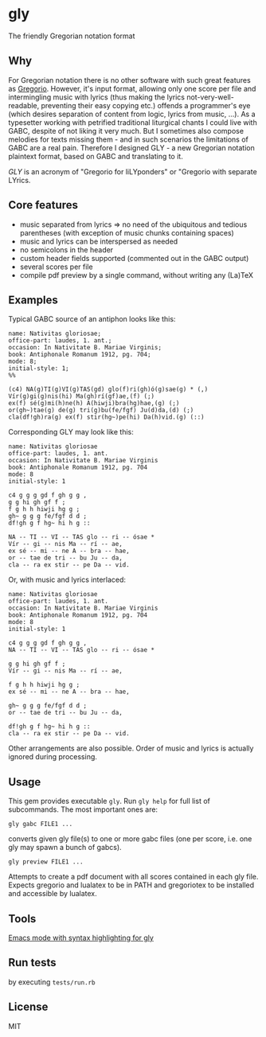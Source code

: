 # gly

The friendly Gregorian notation format

## Why

For Gregorian notation there is no other software with such great
features as [Gregorio][gregorio].
However, it's input format, allowing only one score per file
and intermingling music with lyrics (thus making the lyrics
not-very-well-readable, preventing their easy copying etc.)
offends a programmer's eye (which desires separation of
content from logic, lyrics from music, ...).
As a typesetter working with petrified traditional liturgical chants
I could live with GABC, despite of not liking it very much.
But I sometimes also compose melodies for texts missing them -
and in such scenarios the limitations of GABC are a real pain.
Therefore I designed GLY - a new Gregorian notation plaintext format,
based on GABC and translating to it.

*GLY* is an acronym of "Gregorio for liLYponders" or
"Gregorio with separate LYrics.

## Core features

* music separated from lyrics => no need of the ubiquitous
  and tedious parentheses
  (with exception of music chunks containing spaces)
* music and lyrics can be interspersed as needed
* no semicolons in the header
* custom header fields supported (commented out in the GABC output)
* several scores per file
* compile pdf preview by a single command, without writing any (La)TeX

## Examples

Typical GABC source of an antiphon looks like this:

    name: Nativitas gloriosae;
    office-part: laudes, 1. ant.;
    occasion: In Nativitate B. Mariae Virginis;
    book: Antiphonale Romanum 1912, pg. 704;
    mode: 8;
    initial-style: 1;
    %%
    
    (c4) NA(g)TI(g)VI(g)TAS(gd) glo(f)ri(gh)ó(g)sae(g) * (,)
    Vír(g)gi(g)nis(hi) Ma(gh)rí(gf)ae,(f) (;)
    ex(f) sé(g)mi(h)ne(h) A(hiwji)bra(hg)hae,(g) (;)
    or(gh~)tae(g) de(g) tri(g)bu(fe/fgf) Ju(d)da,(d) (;)
    cla(df!gh)ra(g) ex(f) stir(hg~)pe(hi) Da(h)vid.(g) (::)

Corresponding GLY may look like this:

    name: Nativitas gloriosae
    office-part: laudes, 1. ant.
    occasion: In Nativitate B. Mariae Virginis
    book: Antiphonale Romanum 1912, pg. 704
    mode: 8
    initial-style: 1
    
    c4 g g g gd f gh g g ,
    g g hi gh gf f ;
    f g h h hiwji hg g ;
    gh~ g g g fe/fgf d d ;
    df!gh g f hg~ hi h g ::
    
    NA -- TI -- VI -- TAS glo -- ri -- ósae *
    Vír -- gi -- nis Ma -- rí -- ae,
    ex sé -- mi -- ne A -- bra -- hae,
    or -- tae de tri -- bu Ju -- da,
    cla -- ra ex stir -- pe Da -- vid.

Or, with music and lyrics interlaced:

    name: Nativitas gloriosae
    office-part: laudes, 1. ant.
    occasion: In Nativitate B. Mariae Virginis
    book: Antiphonale Romanum 1912, pg. 704
    mode: 8
    initial-style: 1
    
    c4 g g g gd f gh g g ,
    NA -- TI -- VI -- TAS glo -- ri -- ósae *
    
    g g hi gh gf f ;
    Vír -- gi -- nis Ma -- rí -- ae,
    
    f g h h hiwji hg g ;
    ex sé -- mi -- ne A -- bra -- hae,
    
    gh~ g g g fe/fgf d d ;
    or -- tae de tri -- bu Ju -- da,
    
    df!gh g f hg~ hi h g ::
    cla -- ra ex stir -- pe Da -- vid.

Other arrangements are also possible. Order of music and lyrics
is actually ignored during processing.

## Usage

This gem provides executable `gly`. Run `gly help` for full list
of subcommands. The most important ones are:

`gly gabc FILE1 ...`

converts given gly file(s) to one or more gabc files (one per score,
i.e. one gly may spawn a bunch of gabcs).

`gly preview FILE1 ...`

Attempts to create a pdf document with all scores contained in each
gly file. Expects gregorio and lualatex to be in PATH
and gregoriotex to be installed and accessible by lualatex.

## Tools

[Emacs mode with syntax highlighting for gly][elisp]

## Run tests

by executing `tests/run.rb`

## License

MIT

[gregorio]: https://github.com/gregorio-project/gregorio
[elisp]: /tree/master/elisp
